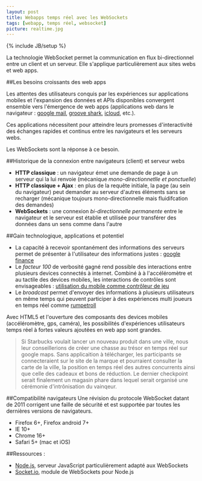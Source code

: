 ```yaml
---
layout: post
title: Webapps temps réel avec les WebSockets
tags: [webapp, temps réel, websocket]
picture: realtime.jpg
---
```

{% include JB/setup %}

La technologie WebSocket permet la communication en flux bi-directionnel entre un client et un serveur.
Elle s'applique particulièrement aux sites webs et web apps.

##Les besoins croissants des web apps

Les attentes des utilisateurs conquis par les expériences sur applications mobiles et l'expansion des données et APIs disponibles convergent ensemble vers l'émergence de web apps (applications web dans le navigateur : [google mail](https://mail.google.com), [groove shark](http://grooveshark.com), [icloud](http://icloud.com), etc.). 

Ces applications nécessitent pour atteindre leurs promesses d'interactivité des échanges rapides et continus entre les navigateurs et les serveurs webs.

Les WebSockets sont la réponse à ce besoin.

##Historique de la connexion entre navigateurs (client) et serveur webs
- __HTTP classique__ : un navigateur émet une demande de page à un serveur qui la lui renvoie (mécanique _mono-directionnetlle et ponctuelle_)
- __HTTP classique + Ajax__ : en plus de la requête initiale, la page (au sein du navigateur) peut demander au serveur d'autres éléments sans se recharger (mécanique toujours mono-directionnelle mais fluidifcation des demandes)
- __WebSockets__ : une connexion _bi-directionnelle permanente_ entre le navigateur et le serveur est établie et utilisée pour transférer des données dans un sens comme dans l'autre

##Gain technologique, applications et potentiel
- La capacité à recevoir spontanément des informations des serveurs permet de présenter à l'utilisateur des informations justes : [google finance](https://www.google.com/finance?q=AAPL&ei=kB_AUfCTCaqTwQOKngE)
- Le _facteur 100_ de verbosité gagné rend possible des interactions entre plusieurs devices connectés à internet. Combiné à à l'accéléromètre et au tactile des devices mobiles, les interactions de contrôles sont envisageables : [utilisation du mobile comme contrôleur de jeu](http://chrome.com/maze/)
- Le _broadcast_ permet d'envoyer des informations à plusieurs utilisateurs en même temps qui peuvent participer à des expériences multi joueurs en temps réel comme [rumpetroll](http://rumpetroll.com)

Avec HTML5 et l'ouverture des composants des devices mobiles (accéléromètre, gps, caméra), les possibilités d'expériences utilisateurs temps réel à fortes valeurs ajoutées en web app sont grandes.

>Si Starbucks voulait lancer un nouveau produit dans une ville, nous leur conseillerions de créer une chasse au trésor en temps réel sur google maps. Sans applicaition à télécharger, les participants se connecteraient sur le site de la marque et pourraient consulter la carte de la ville, la position en temps réel des autres concurrents ainsi que celle des cadeaux et bons de réduction. Le dernier checkpoint serait finalement un magasin phare dans lequel serait organisé une cérémonie d'intrônisation du vainqeur.

##Compatibilité navigateurs 
Une révision du protocole WebSocket datant de 2011 corrigent une faille de sécurité et est supportée par toutes les dernières versions de navigateurs.

- Firefox 6+, Firefox android 7+
- IE 10+
- Chrome 16+
- Safari 5+ (mac et iOS)

##Ressources :
- [Node.js](http://nodejs.org), serveur JavaScript particulièrement adapté aux WebSockets
- [Socket.io](http://socket.io), module de WebSockets pour Node.js
